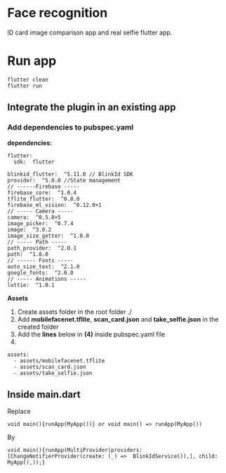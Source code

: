# Face recognition

ID card image comparison app and real selfie flutter app.

# Run app

    flutter clean
    flutter run


## Integrate the plugin in an existing app

### Add dependencies to pubspec.yaml

   **dependencies:**

    flutter:
	  sdk:  flutter
    
    blinkid_flutter:  ^5.11.0 // BlinkId SDK
    provider:  ^5.0.0 //State management
    // ------Firebase -----
    firebase_core:  ^1.0.4
    tflite_flutter:  ^0.8.0
    firebase_ml_vision:  ^0.12.0+1
    // ----- Camera -----
    camera:  ^0.5.8+5
    image_picker:  ^0.7.4
    image:  ^3.0.2
    image_size_getter:  ^1.0.0
    // ----- Path -----
    path_provider:  ^2.0.1
    path:  ^1.8.0
    // ------ Fonts -----
    auto_size_text:  ^2.1.0
    google_fonts:  ^2.0.0
    // ----- Animations -----
    lottie:  ^1.0.1

**Assets**

 1. Create assets folder in the root folder ./
 2. Add **mobilefacenet.tflite**, **scan_card.json** and **take_selfie.json** in the created folder
 3. Add the **lines** below in **(4)** inside pubspec.yaml file 
 4. 

    assets:
      - assets/mobilefacenet.tflite
      - assets/scan_card.json
      - assets/take_selfie.json

## Inside main.dart
Replace 

    void main(){runApp(MyApp())} or void main() => runApp(MyApp())
  By

    void main(){runApp(MultiProvider(providers: [ChangeNotifierProvider(create: (_) =>  BlinkIdService()),], child: MyApp(),));}
 


